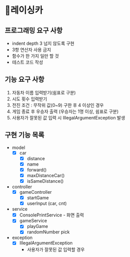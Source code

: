 # 🚗레이싱카

## 프로그래밍 요구 사항
- indent depth 3 넘지 않도록 구현
- 3항 연산자 사용 금지
- 함수가 한 가지 일만 할 것
- 테스트 코드 작성

## 기능 요구 사항
1. 자동차 이름 입력받기(쉼표로 구분)
2. 시도 횟수 입력받기
3. 전진 조건 : 무작위 값(0~9) 구한 후 4 이상인 경우
4. 게임 종료 후 우승자 출력 (우승자는 1명 이상, 쉼표로 구분)
5. 사용자가 잘못된 값 입력 시 IllegalArgumentException 발생

## 구현 기능 목록
- model
  - [x] car
     - [x] distance
     - [x] name
     - [x] forward()
     - [x] maxDistanceCar()
     - [x] isSameDistance()
- controller
  - [x] gameController
    - [x] startGame 
    - [x] userInput (car, cnt)
- service
  - [x] ConsolePrintService - 화면 출력
  - [x] gameService
    - [x] playGame
    - [x] randomNumber pick
- exception
  - [x] IllegalArgumentException
    - 사용자가 잘못된 값 입력할 경우 